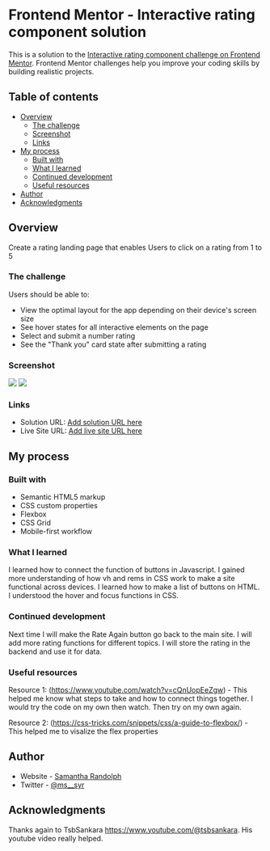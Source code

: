 # Frontend Mentor - Interactive rating component solution

This is a solution to the [Interactive rating component challenge on Frontend Mentor](https://www.frontendmentor.io/challenges/interactive-rating-component-koxpeBUmI). Frontend Mentor challenges help you improve your coding skills by building realistic projects. 

## Table of contents

- [Overview](#overview)
  - [The challenge](#the-challenge)
  - [Screenshot](#screenshot)
  - [Links](#links)
- [My process](#my-process)
  - [Built with](#built-with)
  - [What I learned](#what-i-learned)
  - [Continued development](#continued-development)
  - [Useful resources](#useful-resources)
- [Author](#author)
- [Acknowledgments](#acknowledgments)


## Overview
 Create a rating landing page that enables Users to click on a rating from 1 to 5

### The challenge

Users should be able to:

- View the optimal layout for the app depending on their device's screen size
- See hover states for all interactive elements on the page
- Select and submit a number rating
- See the "Thank you" card state after submitting a rating

### Screenshot

![](.images/rating-front.png) 
![](.images/rating-back.png) 


### Links

- Solution URL: [Add solution URL here](https://your-solution-url.com)
- Live Site URL: [Add live site URL here](https://your-live-site-url.com)

## My process

### Built with

- Semantic HTML5 markup
- CSS custom properties
- Flexbox
- CSS Grid
- Mobile-first workflow

### What I learned

I learned how to connect the function of buttons in Javascript. I gained more understanding of how vh and rems in CSS work to make a site functional across devices. I learned how to make a list of buttons on HTML. I understood the hover and focus functions in CSS.


### Continued development

Next time I will make the Rate Again button go back to the main site. I will add more rating functions for different topics. I will store the rating in the backend and use it for data.


### Useful resources
Resource 1: (https://www.youtube.com/watch?v=cQnUopEeZgw) - This helped me know what steps to take and how to connect things together. I would try the code on my own then watch. Then try on my own again.

Resource 2: (https://css-tricks.com/snippets/css/a-guide-to-flexbox/) - This helped me to visalize the flex properties

## Author

- Website - [Samantha Randolph](https://samantharandolph.netlify.app/)
- Twitter - [@ms__syr](https://twitter.com/ms__syr)


## Acknowledgments

Thanks again to TsbSankara https://www.youtube.com/@tsbsankara. His youtube video really helped.